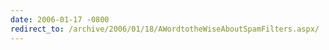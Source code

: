 ```yaml
---
date: 2006-01-17 -0800
redirect_to: /archive/2006/01/18/AWordtotheWiseAboutSpamFilters.aspx/
---
```

